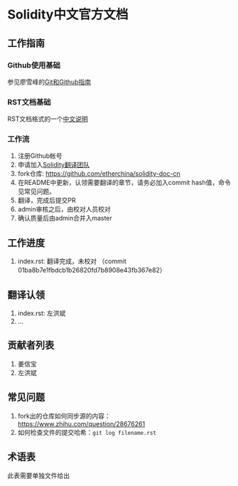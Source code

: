 # Solidity中文官方文档 

## 工作指南

### Github使用基础

参见廖雪峰的[Git和Github指南](https://www.liaoxuefeng.com/wiki/0013739516305929606dd18361248578c67b8067c8c017b000/001373962845513aefd77a99f4145f0a2c7a7ca057e7570000)

### RST文档基础

RST文档格式的一个[中文说明](http://www.cnblogs.com/seayxu/p/5603876.html)

### 工作流

1. 注册Github帐号
2. 申请加入[Solidity翻译团队](https://github.com/orgs/etherchina/teams/solidity-translation-team/)
3. fork仓库: https://github.com/etherchina/solidity-doc-cn
4. 在README中更新，认领需要翻译的章节，请务必加入commit hash值，命令见常见问题。
5. 翻译，完成后提交PR
6. admin审核之后，由校对人员校对
7. 确认质量后由admin合并入master

## 工作进度

1. index.rst: 翻译完成，未校对 （commit 01ba8b7e1fbdcb1b26820fd7b8908e43fb367e82）


## 翻译认领

1. index.rst: 左洪斌
2. ...


## 贡献者列表

1. 姜信宝 
2. 左洪斌

## 常见问题
1. fork出的仓库如何同步源的内容：https://www.zhihu.com/question/28676261
2. 如何检查文件的提交哈希：`git log filename.rst`

## 术语表
此表需要单独文件给出